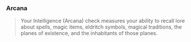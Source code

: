 ### Arcana
> Your Intelligence (Arcana) check measures your ability to recall lore about spells, magic items, eldritch symbols, magical traditions, the planes of existence, and the inhabitants of those planes.